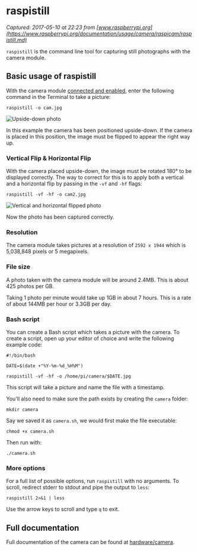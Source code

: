 # raspistill

_Captured: 2017-05-10 at 22:23 from [www.raspberrypi.org](https://www.raspberrypi.org/documentation/usage/camera/raspicam/raspistill.md)_

`raspistill` is the command line tool for capturing still photographs with the camera module.

## Basic usage of raspistill

With the camera module [connected and enabled](https://www.raspberrypi.org/documentation/usage/camera/README.md), enter the following command in the Terminal to take a picture:
    
    
    raspistill -o cam.jpg

![Upside-down photo](https://www.raspberrypi.org/documentation/usage/camera/raspicam/images/cam.jpg)

In this example the camera has been positioned upside-down. If the camera is placed in this position, the image must be flipped to appear the right way up.

### Vertical Flip & Horizontal Flip

With the camera placed upside-down, the image must be rotated 180° to be displayed correctly. The way to correct for this is to apply both a vertical and a horizontal flip by passing in the `-vf` and `-hf` flags:
    
    
    raspistill -vf -hf -o cam2.jpg

![Vertical and horizontal flipped photo](https://www.raspberrypi.org/documentation/usage/camera/raspicam/images/cam2.jpg)

Now the photo has been captured correctly.

### Resolution

The camera module takes pictures at a resolution of `2592 x 1944` which is 5,038,848 pixels or 5 megapixels.

### File size

A photo taken with the camera module will be around 2.4MB. This is about 425 photos per GB.

Taking 1 photo per minute would take up 1GB in about 7 hours. This is a rate of about 144MB per hour or 3.3GB per day.

### Bash script

You can create a Bash script which takes a picture with the camera. To create a script, open up your editor of choice and write the following example code:
    
    
    #!/bin/bash
    
    DATE=$(date +"%Y-%m-%d_%H%M")
    
    raspistill -vf -hf -o /home/pi/camera/$DATE.jpg

This script will take a picture and name the file with a timestamp.

You'll also need to make sure the path exists by creating the `camera` folder:
    
    
    mkdir camera

Say we saved it as `camera.sh`, we would first make the file executable:
    
    
    chmod +x camera.sh

Then run with:
    
    
    ./camera.sh

### More options

For a full list of possible options, run `raspistill` with no arguments. To scroll, redirect stderr to stdout and pipe the output to `less`:
    
    
    raspistill 2>&1 | less

Use the arrow keys to scroll and type `q` to exit.

## Full documentation

Full documentation of the camera can be found at [hardware/camera](https://www.raspberrypi.org/documentation/hardware/camera/README.md).
